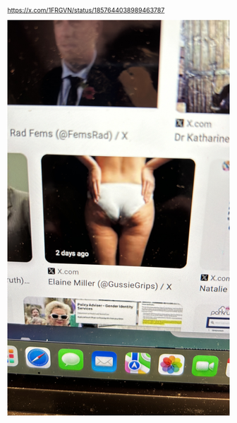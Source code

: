 https://x.com/1FRGVN/status/1857644038989463787

![Me in my pants](../content/images/me-in-my-pants.JPG)
